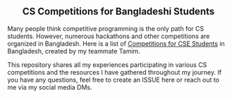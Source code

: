 <div><center><h2>CS Competitions for Bangladeshi Students</h2></center></div>

Many people think competitive programming is the only path for CS students. However, numerous hackathons and other competitions are organized in Bangladesh. Here is a list of [Competitions for CSE Students](https://github.com/TamimEhsan/Competitions-for-CSE-Students) in Bangladesh, created by my teammate Tamim.

This repository shares all my experiences participating in various CS competitions and the resources I have gathered throughout my journey. If you have any questions, feel free to create an ISSUE here or reach out to me via my social media DMs.
